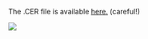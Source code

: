 The .CER file is available <A href=https://www.trustprobe.com/TI/fake_google.cer>here.</A> (careful!)

<IMG SRC=http://i.imgur.com/u6JMW75.png>
